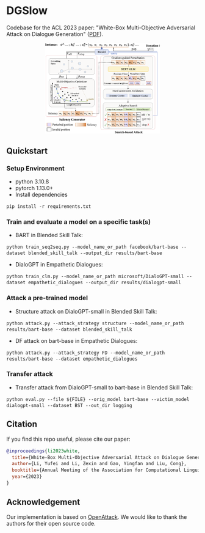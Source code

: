 # DGSlow
Codebase for the ACL 2023 paper: "White-Box Multi-Objective Adversarial Attack on Dialogue Generation" ([PDF](https://aclanthology.org/2023.acl-long.100.pdf)).

<p align="center">
  <img src="figure/DGSlow_attack.png" width="60%" height="60%">
</p>

## Quickstart

### Setup Environment
- python 3.10.8
- pytorch 1.13.0+
- Install dependencies
```
pip install -r requirements.txt
```

### Train and evaluate a model on a specific task(s)

- BART in Blended Skill Talk:
```
python train_seq2seq.py --model_name_or_path facebook/bart-base --dataset blended_skill_talk --output_dir results/bart-base
```
- DialoGPT in Empathetic Dialogues:
```
python train_clm.py --model_name_or_path microsoft/DialoGPT-small --dataset empathetic_dialogues --output_dir results/dialogpt-small
```

### Attack a pre-trained model
- Structure attack on DialoGPT-small in Blended Skill Talk:
```
python attack.py --attack_strategy structure --model_name_or_path results/bart-base --dataset blended_skill_talk
```
- DF attack on bart-base in Empathetic Dialogues:
```
python attack.py --attack_strategy FD --model_name_or_path results/bart-base --dataset empathetic_dialogues
```

### Transfer attack
- Transfer attack from DialoGPT-small to bart-base in Blended Skill Talk:
```
python eval.py --file ${FILE} --orig_model bart-base --victim_model dialogpt-small --dataset BST --out_dir logging
```

## Citation
If you find this repo useful, please cite our paper:
```bibtex
@inproceedings{li2023white,
  title={White-Box Multi-Objective Adversarial Attack on Dialogue Generation},
  author={Li, Yufei and Li, Zexin and Gao, Yingfan and Liu, Cong},
  booktitle={Annual Meeting of the Association for Computational Linguistics (ACL)},
  year={2023}
}
```

## Acknowledgement
Our implementation is based on [OpenAttack](https://github.com/thunlp/OpenAttack). We would like to thank the authors for their open source code.
